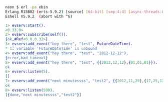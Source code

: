 
```````````````````````sh
neon $ erl -pa ebin
Erlang R15B02 (erts-5.9.2) [source] [64-bit] [smp:4:4] [async-threads:0] [hipe] [kernel-poll:fal
Eshell V5.9.2  (abort with ^G)
``````````````````````````

````````````````````````erlang
1> evserv:start().
<0.33.0>
2> evserv:subscribe(self()).
{ok,#Ref<0.0.0.32>}
3> evserv:add_event("hey there", "test", FutureDateTime).
* 1: variable 'FutureDateTime' is unbound
4> evserv:add_event("hey there", "test", "2012-12-12").
{error,bad_timeout}
5> evserv:add_event("hey there", "test", {{2012,12,12},{01,01,01}}).
ok
6> evserv:listen(5).
[]
7> evserv:add_event("next minutessss", "test2", {{2012,11,29},{17,25,12}}).
ok
8> evserv:listen(500).
[{done,"next minutessss","test2"}]
``````````````````````````
